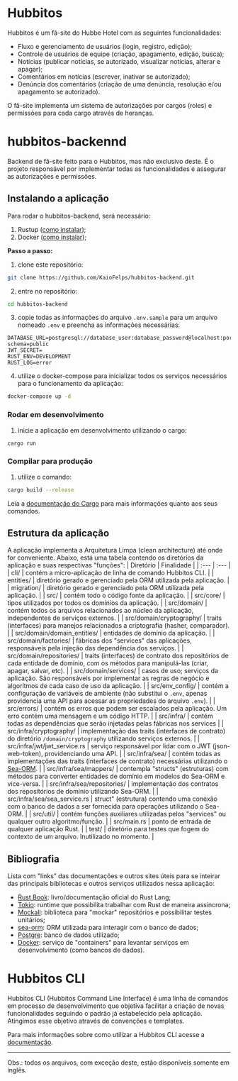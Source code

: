 # Hubbitos
Hubbitos é um fã-site do Hubbe Hotel com as seguintes funcionalidades:
- Fluxo e gerenciamento de usuários (login, registro, edição);
- Controle de usuários de equipe (criação, apagamento, edição, busca);
- Notícias (publicar notícias, se autorizado, visualizar notícias, alterar e apagar);
- Comentários em notícias (escrever, inativar se autorizado);
- Denúncia dos comentários (criação de uma denúncia, resolução e/ou apagamento se autorizado).

O fã-site implementa um sistema de autorizações por cargos (roles) e permissões para cada cargo através de heranças.

# hubbitos-backennd
Backend de fã-site feito para o Hubbitos, mas não exclusivo deste. É o projeto responsável por implementar todas as funcionalidades e assegurar as autorizações e permissões.

## Instalando a aplicação
Para rodar o hubbitos-backend, será necessário:
1. Rustup ([como instalar](https://www.rust-lang.org/tools/install));
2. Docker ([como instalar](https://docs.docker.com/get-docker/));

**Passo a passo:**
1. clone este repositório:
```bash
git clone https://github.com/KaioFelps/hubbitos-backend.git
```
2. entre no repositório:
```bash
cd hubbitos-backend
```
3. copie todas as informações do arquivo `.env.sample` para um arquivo nomeado `.env` e preencha as informações necessárias:
```dotenv
DATABASE_URL=postgresql://database_user:database_password@localhost:port/database_name?schema=public
JWT_SECRET=
RUST_ENV=DEVELOPMENT
RUST_LOG=error
```
4. utilize o docker-compose para inicializar todos os serviços necessários para o funcionamento da aplicação:
```bash
docker-compose up -d
```

### Rodar em desenvolvimento
1. inicie a aplicação em desenvolvimento utilizando o cargo:
```bash
cargo run
```

### Compilar para produção
1. utilize o comando:
```bash
cargo build --release
```

Leia a [documentação do Cargo](https://doc.rust-lang.org/book/ch01-03-hello-cargo.html#:~:text=Cargo%20is%20Rust's%20build%20system,on%2C%20and%20building%20those%20libraries.) para mais informações quanto aos seus comandos.

## Estrutura da aplicação
A aplicação implementa a Arquitetura Limpa (clean architecture) até onde for conveniente. Abaixo, está uma tabela contendo os diretórios da aplicação e suas respectivas "funções":
| Diretório | Finalidade |
| :---  | :---      |
| cli/  | contém a micro-aplicação de linha de comando Hubbitos CLI. |
| entities/ | diretório gerado e gerenciado pela ORM utilizada pela aplicação. |
| migration/    | diretório gerado e gerenciado pela ORM utilizada pela aplicação. |
| src/  | contém todo o código fonte da aplicação. |
| src/core/ | tipos utilizados por todos os domínios da aplicação. |
| src/domain/   | contém todos os arquivos relacionados ao núcleo da aplicação, independentes de serviços externos. |
| src/domain/cryptography/ | traits (interfaces) para manejos relacionados a criptografia (hasher, comparador). |
| src/domain/domain_entities/  | entidades de domínio da aplicação. |
| src/domain/factories/    | fábricas dos "services" das aplicações, responsáveis pela injeção das dependência dos serviços. |
| src/domain/repositories/ | traits (interfaces) de contrato dos repositórios de cada entidade de domínio, com os métodos para manipulá-las (criar, apagar, salvar, etc). |
| src/domain/services/ | casos de uso; serviços da aplicação. São responsáveis por implementar as regras de negócio e algorítmos de cada caso de uso da aplicação. |
| src/env_config/   | contém a configuração de variáveis de ambiente (não substitui o `.env`, apenas providencia uma API para acessar as propriedades do arquivo `.env`). |
| src/errors/   | contém os erros que podem ser escalados pela aplicação. Um erro contém uma mensagem e um código HTTP. |
| src/infra/    | contém todas as dependências que serão injetadas pelas fábricas nos services |
| src/infra/cryptography/ | implementação das traits (interfaces de contrato) do diretório `/domain/cryptography` utilizando serviços externos. |
| src/infra/jwt/jwt_service.rs    | serviço responsável por lidar com o JWT (json-web-token), providenciando uma API. |
| src/infra/sea/  | contém todas as implementações das traits (interfaces de contrato) necessárias utilizando o [Sea-ORM](https://github.com/SeaQL/sea-orm). |
| src/infra/sea/mappers/  | contempla "structs" (estruturas) com métodos para converter entidades de domínio em modelos do Sea-ORM e vice-versa. |
| src/infra/sea/repositories/ | implementação dos contratos dos repositórios de domínio utilizando Sea-ORM. |
| src/infra/sea/sea_service.rs    | struct" (estrutura) contendo uma conexão com o banco de dados a ser fornecida para operações utilizando o Sea-ORM. |
| src/util/ | contém funções auxiliares utilizadas pelos "services" ou qualquer outro algoritmo/função. |
| src/main.rs   | ponto de entrada de qualquer aplicação Rust. |
| test/ | diretório para testes que fogem do contexto de um arquivo. Inutilizado no momento. |

## Bibliografia
Lista com "links" das documentações e outros sites úteis para se inteirar das principais bibliotecas e outros serviços utilizados nessa aplicação:
- [Rust Book](https://doc.rust-lang.org/book/): livro/documentação oficial do Rust Lang;
- [Tokio](https://tokio.rs/): runtime que possibilita trabalhar com Rust de maneira assíncrona;
- [Mockall](https://crates.io/crates/mockall): biblioteca para "mockar" repositórios e possibilitar testes unitários;
- [sea-orm](https://github.com/SeaQL/sea-orm): ORM utilizada para interagir com o banco de dados;
- [Postgre](https://www.postgresql.org/): banco de dados utilizado;
- [Docker](https://docs.docker.com/get-docker/): serviço de "containers" para levantar serviços em desenvolvimento (como bancos de dados).

# Hubbitos CLI
Hubbitos CLI (Hubbitos Command Line Interface) é uma linha de comandos em processo de desenvolvimento que objetiva facilitar a criação de novas funcionalidades seguindo o padrão já estabelecido pela aplicação. Atingimos esse objetivo através de convenções e templates.

Para mais informações sobre como utilizar a Hubbitos CLI acesse a [documentação](cli/readme.md).

---

Obs.: todos os arquivos, com exceção deste, estão disponíveis somente em inglês.